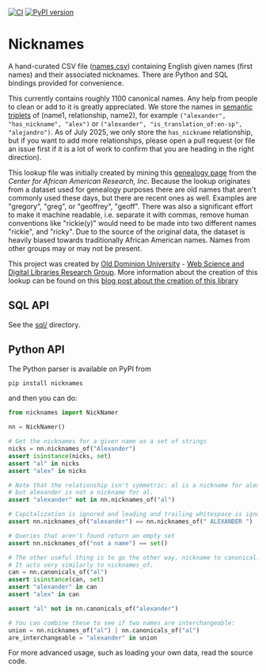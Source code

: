 [![CI](https://github.com/carltonnorthern/nicknames/actions/workflows/ci.yml/badge.svg)](https://github.com/carltonnorthern/nicknames/actions/workflows/ci.yml)
[![PyPI version](https://badge.fury.io/py/nicknames.svg)](https://badge.fury.io/py/nicknames)

# Nicknames

A hand-curated CSV file ([names.csv](./names.csv)) containing English given names (first names) and
their associated nicknames. There are Python and SQL bindings provided for convenience.

This currently contains roughly 1100 canonical names.
Any help from people to clean or add to it is greatly appreciated.
We store the names in [semantic triplets](https://en.wikipedia.org/wiki/Semantic_triple) of (name1, relationship, name2), for example
`("alexander", "has_nickname", "alex")` or `("alexander", "is_translation_of:en-sp", "alejandro")`.
As of July 2025, we only store the `has_nickname` relationship, but if you
want to add more relationships, please open a pull request (or file an issue first
if it is a lot of work to confirm that you are heading in the right direction).

This lookup file was initially created by mining this
[genealogy page](https://www.caagri.org/nicknames.html) from the
*Center for African American Research, Inc*.
Because the lookup originates from a dataset used for genealogy purposes there
are old names that aren't commonly used these days, but there are recent ones
as well. Examples are "gregory", "greg", or "geoffrey", "geoff". There was also
a significant effort to make it machine readable, i.e. separate it with commas,
remove human conventions like "rickie(y)" would need to be made into two
different names "rickie", and "ricky". Due to the source of the original data,
the dataset is heavily biased towards traditionally African American names.
Names from other groups may or may not be present.

This project was created by [Old Dominion University](https://www.odu.edu/) -
[Web Science and Digital Libraries Research Group](http://ws-dl.blogspot.com/).
More information about the creation of this lookup can be found on this
[blog post about the creation of this library](https://ws-dl.blogspot.com/2010/08/lookup-for-nicknames-and-diminutive.html)

## SQL API

See the [sql/](./sql/) directory.

## Python API

The Python parser is available on PyPI from

```bash
pip install nicknames
```

and then you can do:

```python
from nicknames import NickNamer

nn = NickNamer()

# Get the nicknames for a given name as a set of strings
nicks = nn.nicknames_of("Alexander")
assert isinstance(nicks, set)
assert "al" in nicks
assert "alex" in nicks

# Note that the relationship isn't symmetric: al is a nickname for alexander,
# but alexander is not a nickname for al.
assert "alexander" not in nn.nicknames_of("al")

# Capitalization is ignored and leading and trailing whitespace is ignored
assert nn.nicknames_of("alexander") == nn.nicknames_of(" ALEXANDER ")

# Queries that aren't found return an empty set
assert nn.nicknames_of("not a name") == set()

# The other useful thing is to go the other way, nickname to canonical:
# It acts very similarly to nicknames_of.
can = nn.canonicals_of("al")
assert isinstance(can, set)
assert "alexander" in can
assert "alex" in can

assert "al" not in nn.canonicals_of("alexander")

# You can combine these to see if two names are interchangeable:
union = nn.nicknames_of("al") | nn.canonicals_of("al")
are_interchangeable = "alexander" in union
```

For more advanced usage, such as loading your own data, read the source code.
